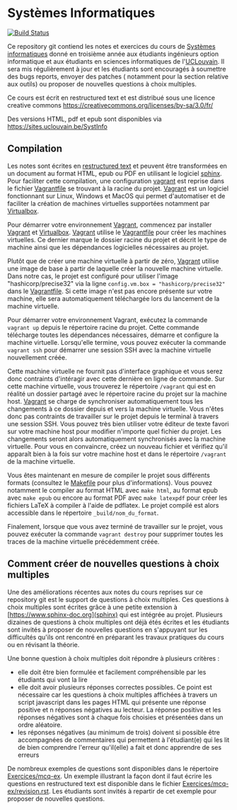 Systèmes Informatiques
======================

[![Build Status](https://travis-ci.com/obonaventure/SystemesInformatiques.svg?branch=master)](https://travis-ci.com/obonaventure/SystemesInformatiques)

Ce repository git contiend les notes et exercices du cours de [Systèmes informatiques](https://uclouvain.be/cours-2020-LINFO1252) donné en troisième année aux étudiants ingénieurs option informatique et aux étudiants en sciences informatiques de l'[UCLouvain](https://www.uclouvain.be). Il sera mis régulièrement à jour et les étudiants sont encouragés à soumettre des bugs reports, envoyer des patches ( notamment pour la section relative aux outils) ou proposer de nouvelles questions à choix multiples.

Ce cours est écrit en restructured text et est distribué sous une licence creative commons
https://creativecommons.org/licenses/by-sa/3.0/fr/

Des versions HTML, pdf et epub sont disponibles via https://sites.uclouvain.be/SystInfo

Compilation
-----------

Les notes sont écrites en [restructured text](http://docutils.sourceforge.net/rst.html) et peuvent être transformées en un document au format HTML, epub ou PDF en utilisant le logiciel [sphinx](https://sphinx-doc.org). Pour faciliter cette compilation, une configuration [vagrant](https://www.vagrantup.com) est reprise dans le fichier [Vagrantfile](https://github.com/obonaventure/SystemesInformatiques/tree/master/Vagrantfile) se trouvant à la racine du projet.  [Vagrant](https://www.vagrantup.com) est un logiciel fonctionnant sur Linux, Windows et MacOS qui permet d'automatiser et de faciliter la création de machines virtuelles supportées notamment par [Virtualbox](https://www.virtualbox.org).

Pour démarrer votre environnement [Vagrant](https://www.vagrantup.com), commencez par installer [Vagrant](https://www.vagrantup.com) et [Virtualbox](https://www.virtualbox.org). [Vagrant](https://www.vagrantup.com) utilise le [Vagrantfile](https://github.com/obonaventure/SystemesInformatiques/tree/master/Vagrantfile) pour créer les machines virtuelles. Ce dernier marque le dossier racine du projet et décrit le type de machine ainsi que les dépendances logicielles nécessaires au projet.

Plutôt que de créer une machine virtuelle à partir de zéro, [Vagrant](https://www.vagrantup.com) utilise une image de base à partir de laquelle créer la nouvelle machine virtuelle. Dans notre cas, le projet est configuré pour utiliser l'image "hashicorp/precise32" via la ligne `config.vm.box = "hashicorp/precise32"` dans le [Vagrantfile](https://github.com/obonaventure/SystemesInformatiques/tree/master/Vagrantfile). Si cette image n'est pas encore présente sur votre machine, elle sera automatiquement téléchargée lors du lancement de la machine virtuelle.

Pour démarrer votre environnement Vagrant, exécutez la commande `vagrant up` depuis le répertoire racine du projet. Cette commande télécharge toutes les dépendances nécessaires, démarre et configure la machine virtuelle. Lorsqu'elle termine, vous pouvez exécuter la commande `vagrant ssh` pour démarrer une session SSH avec la machine virtuelle nouvellement créée.

Cette machine virtuelle ne fournit pas d'interface graphique et vous serez donc contraints d'intéragir avec cette dernière en ligne de commande. Sur cette machine virtuelle, vous trouverez le répertoire `/vagrant` qui est en réalité un dossier partagé avec le répertoire racine du projet sur la machine host. [Vagrant](https://www.vagrantup.com) se charge de synchroniser automatiquement tous les changements à ce dossier depuis et vers la machine virtuelle. Vous n'êtes donc pas contraints de travailler sur le projet depuis le terminal à travers une session SSH. Vous pouvez très bien utiliser votre éditeur de texte favori sur votre machine host pour modifier n'importe quel fichier du projet. Les changements seront alors automatiquement synchronisés avec la machine virtuelle. Pour vous en convaincre, créez un nouveau fichier et vérifiez qu'il apparaît bien à la fois sur votre machine host et dans le répertoire `/vagrant` de la machine virtuelle.

Vous êtes maintenant en mesure de compiler le projet sous différents formats (consultez le [Makefile](https://github.com/obonaventure/SystemesInformatiques/blob/master/Makefile) pour plus d'informations). Vous pouvez notamment le compiler au format HTML avec `make html`, au format epub avec `make epub` ou encore au format PDF avec `make latexpdf` pour créer les fichiers LaTeX à compiler à l'aide de pdflatex. Le projet compilé est alors accessible dans le répertoire `_build/nom_du_format`.

Finalement, lorsque que vous avez terminé de travailler sur le projet, vous pouvez exécuter la commande `vagrant destroy` pour supprimer toutes les traces de la machine virtuelle précédemment créée.

Comment créer de nouvelles questions à choix multiples
------------------------------------------------------

Une des améliorations récentes aux notes du cours reprises sur ce repository git est le support de questions à choix multiples. Ces questions à choix multiples sont écrites grâce à une petite extension à [https://www.sphinx-doc.org](sphinx) qui est intégrée au projet. Plusieurs dizaines de questions à choix multiples ont déjà étés écrites et les étudiants sont invités à proposer de nouvelles questions en s'appuyant sur les difficultés qu'ils ont rencontré en préparant les travaux pratiques du cours ou en révisant la théorie.

Une bonne question à choix multiples doit répondre à plusieurs critères :

 - elle doit être bien formulée et facilement compréhensible par les étudiants qui vont la lire
 - elle doit avoir plusieurs réponses correctes possibles. Ce point est nécessaire car les questions à choix multiples affichées à travers un script javascript dans les pages HTML qui présente une réponse positive et n réponses négatives au lecteur. La réponse positive et les réponses négatives sont à chaque fois choisies et présentées dans un ordre aléatoire.
 - les réponses négatives (au minimum de trois) doivent si possible être accompagnées de commentaires qui permettent à l'étudiant(e) qui les lit de bien comprendre l'erreur qu'il(elle) a fait et donc apprendre de ses erreurs

De nombreux exemples de questions sont disponibles dans le répertoire [Exercices/mcq-ex](https://github.com/obonaventure/SystemesInformatiques/tree/master/Exercices/mcq-ex). Un exemple illustrant la façon dont il faut écrire les questions en restructured text est disponible dans le fichier [Exercices/mcq-ex/revision.rst](https://github.com/obonaventure/SystemesInformatiques/tree/master/Exercices/mcq-ex/revision.rst). Les étudiants sont invités à repartir de cet exemple pour proposer de nouvelles questions.
